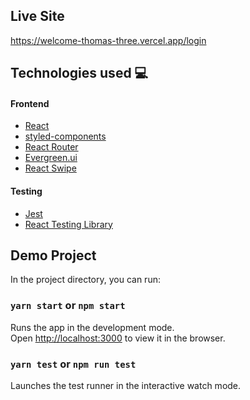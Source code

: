 ## Live Site

https://welcome-thomas-three.vercel.app/login

## Technologies used 💻
#### Frontend
- [React](https://reactjs.org/)
- [styled-components](https://styled-components.com/)
- [React Router](https://reactrouter.com/web/guides/quick-start)
- [Evergreen.ui](https://evergreen.segment.com/)
- [React Swipe](https://github.com/voronianski/react-swipe)

#### Testing
- [Jest](https://jestjs.io/)
- [React Testing Library](https://testing-library.com/docs/)


## Demo Project

In the project directory, you can run:

### `yarn start` or `npm start`

Runs the app in the development mode.\
Open [http://localhost:3000](http://localhost:3000) to view it in the browser.

### `yarn test` or `npm run test`

Launches the test runner in the interactive watch mode.

